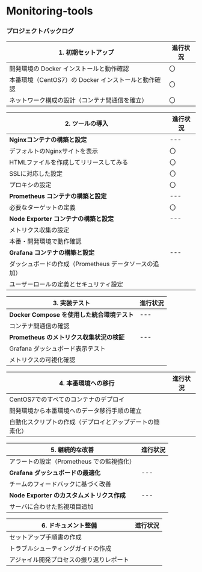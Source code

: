 # Monitoring-tools

### **プロジェクトバックログ**

|**1. 初期セットアップ**|進行状況|
|----|----|
|開発環境の Docker インストールと動作確認|〇|
|本番環境（CentOS7）の Docker インストールと動作確認|〇|
|ネットワーク構成の設計（コンテナ間通信を確立）|〇|

|**2. ツールの導入**|進行状況|
|----|----|
|**Nginxコンテナの構築と設定**|---|
|デフォルトのNginxサイトを表示|〇|
|HTMLファイルを作成してリリースしてみる|〇|
|SSLに対応した設定|〇|
|プロキシの設定|〇|
|**Prometheus コンテナの構築と設定**|---|
|必要なターゲットの定義|〇|
|**Node Exporter コンテナの構築と設定**|---|
|メトリクス収集の設定||
|本番・開発環境で動作確認||
|**Grafana コンテナの構築と設定**|---|
|ダッシュボードの作成（Prometheus データソースの追加）||
|ユーザーロールの定義とセキュリティ設定||

|**3. 実装テスト**|進行状況|
|----|----|
|**Docker Compose を使用した統合環境テスト**|---|
|コンテナ間通信の確認||
|**Prometheus のメトリクス収集状況の検証**|---|
|Grafana ダッシュボード表示テスト||
|メトリクスの可視化確認

|**4. 本番環境への移行**|進行状況|
|----|----|
|CentOS7でのすべてのコンテナのデプロイ||
|開発環境から本番環境へのデータ移行手順の確立||
|自動化スクリプトの作成（デプロイとアップデートの簡素化）||

|**5. 継続的な改善**|進行状況|
|----|----|
|アラートの設定（Prometheus での監視強化）||
|**Grafana ダッシュボードの最適化**|---|
|チームのフィードバックに基づく改善||
|**Node Exporter のカスタムメトリクス作成**|---|
|サーバに合わせた監視項目追加||

|**6. ドキュメント整備**|進行状況|
|----|----|
|セットアップ手順書の作成||
|トラブルシューティングガイドの作成||
|アジャイル開発プロセスの振り返りレポート||
